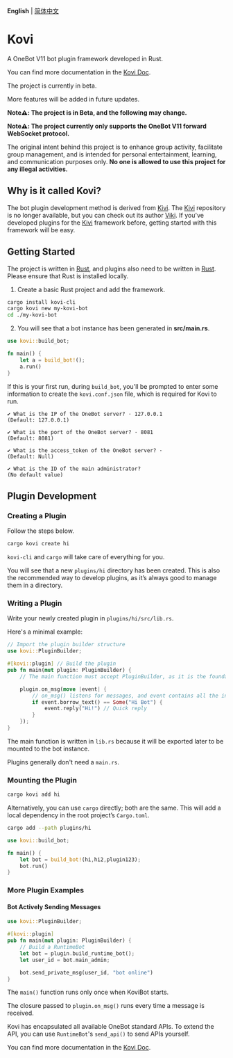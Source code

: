 **English** | [简体中文](https://threkork.github.io/kovi-doc/)

# Kovi

A OneBot V11 bot plugin framework developed in Rust.

You can find more documentation in the [Kovi Doc](https://threkork.github.io/kovi-doc/).

The project is currently in beta.

More features will be added in future updates.

**Note⚠️: The project is in Beta, and the following may change.**

**Note⚠️: The project currently only supports the OneBot V11 forward WebSocket protocol.**

The original intent behind this project is to enhance group activity, facilitate group management, and is intended for personal entertainment, learning, and communication purposes only. **No one is allowed to use this project for any illegal activities.**

## Why is it called Kovi?

The bot plugin development method is derived from [Kivi](#). The [Kivi](#) repository is no longer available, but you can check out its author [Viki](https://github.com/vikiboss). If you've developed plugins for the [Kivi](#) framework before, getting started with this framework will be easy.

## Getting Started

The project is written in [Rust](#), and plugins also need to be written in [Rust](#). Please ensure that Rust is installed locally.

1. Create a basic Rust project and add the framework.

```bash
cargo install kovi-cli
cargo kovi new my-kovi-bot
cd ./my-kovi-bot
```

2. You will see that a bot instance has been generated in **src/main.rs**.

```rust
use kovi::build_bot;

fn main() {
    let a = build_bot!();
    a.run()
}
```

If this is your first run, during `build_bot`, you'll be prompted to enter some information to create the `kovi.conf.json` file, which is required for Kovi to run.

```
✔ What is the IP of the OneBot server? · 127.0.0.1
(Default: 127.0.0.1)

✔ What is the port of the OneBot server? · 8081
(Default: 8081)

✔ What is the access_token of the OneBot server? · 
(Default: Null)

✔ What is the ID of the main administrator? 
(No default value)
```

## Plugin Development

### Creating a Plugin

Follow the steps below.

```bash
cargo kovi create hi
```

`kovi-cli` and `cargo` will take care of everything for you.

You will see that a new `plugins/hi` directory has been created. This is also the recommended way to develop plugins, as it’s always good to manage them in a directory.

### Writing a Plugin

Write your newly created plugin in `plugins/hi/src/lib.rs`.

Here's a minimal example:

```rust
// Import the plugin builder structure
use kovi::PluginBuilder;

#[kovi::plugin] // Build the plugin
pub fn main(mut plugin: PluginBuilder) {
    // The main function must accept PluginBuilder, as it is the foundation of the plugin.

    plugin.on_msg(move |event| {
        // on_msg() listens for messages, and event contains all the information of the current message.
        if event.borrow_text() == Some("Hi Bot") {
            event.reply("Hi!") // Quick reply
        }
    });
}
```

The main function is written in `lib.rs` because it will be exported later to be mounted to the bot instance.

Plugins generally don't need a `main.rs`.

### Mounting the Plugin

```bash
cargo kovi add hi
```

Alternatively, you can use `cargo` directly; both are the same. This will add a local dependency in the root project’s `Cargo.toml`.

```bash
cargo add --path plugins/hi
```

```rust
use kovi::build_bot;

fn main() {
    let bot = build_bot!(hi,hi2,plugin123);
    bot.run()
}
```

### More Plugin Examples

#### Bot Actively Sending Messages

```rust
use kovi::PluginBuilder;

#[kovi::plugin]
pub fn main(mut plugin: PluginBuilder) {
    // Build a RuntimeBot
    let bot = plugin.build_runtime_bot();
    let user_id = bot.main_admin;

    bot.send_private_msg(user_id, "bot online")
}
```

The `main()` function runs only once when KoviBot starts.

The closure passed to `plugin.on_msg()` runs every time a message is received.

Kovi has encapsulated all available OneBot standard APIs. To extend the API, you can use `RuntimeBot`'s `send_api()` to send APIs yourself.

You can find more documentation in the [Kovi Doc](https://threkork.github.io/kovi-doc/).
